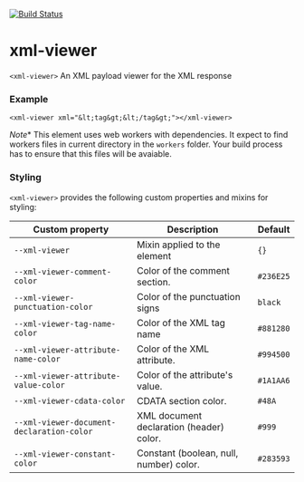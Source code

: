 [![Build Status](https://travis-ci.org/advanced-rest-client/xml-viewer.svg?branch=master)](https://travis-ci.org/advanced-rest-client/xml-viewer)  

# xml-viewer

`<xml-viewer>` An XML payload viewer for the XML response

### Example
```
<xml-viewer xml="&lt;tag&gt;&lt;/tag&gt;"></xml-viewer>
```

*Note** This element uses web workers with dependencies. It expect to find
workers files in current directory in the `workers` folder.
Your build process has to ensure that this files will be avaiable.

### Styling
`<xml-viewer>` provides the following custom properties and mixins for styling:

Custom property | Description | Default
----------------|-------------|----------
`--xml-viewer` | Mixin applied to the element | `{}`
`--xml-viewer-comment-color` | Color of the comment section. | `#236E25`
`--xml-viewer-punctuation-color` | Color of the punctuation signs | `black`
`--xml-viewer-tag-name-color` | Color of the XML tag name | `#881280`
`--xml-viewer-attribute-name-color` | Color of the XML attribute. | `#994500`
`--xml-viewer-attribute-value-color` | Color of the attribute's value. | `#1A1AA6`
`--xml-viewer-cdata-color` | CDATA section color. | `#48A`
`--xml-viewer-document-declaration-color` | XML document declaration (header) color. | `#999`
`--xml-viewer-constant-color` | Constant (boolean, null, number) color. | `#283593`

